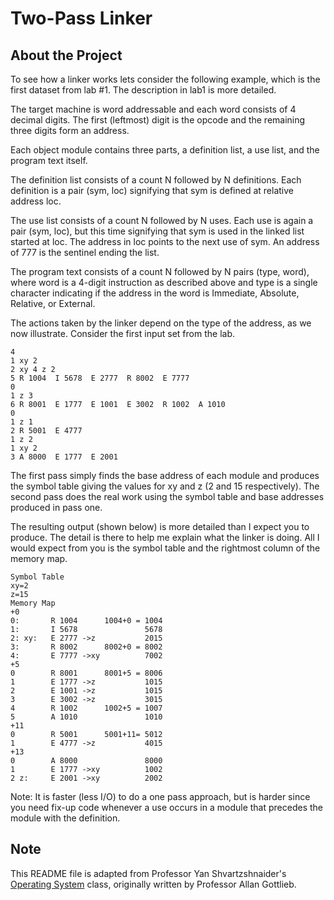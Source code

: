 # Two-Pass Linker

## About the Project

To see how a linker works lets consider the following example, which is the first dataset from lab #1. The description in lab1 is more detailed.

The target machine is word addressable and each word consists of 4 decimal digits. The first (leftmost) digit is the opcode and the remaining three digits form an address.

Each object module contains three parts, a definition list, a use list, and the program text itself.

The definition list consists of a count N followed by N definitions. Each definition is a pair (sym, loc) signifying that sym is defined at relative address loc.

The use list consists of a count N followed by N uses. Each use is again a pair (sym, loc), but this time signifying that sym is used in the linked list started at loc. The address in loc points to the next use of sym. An address of 777 is the sentinel ending the list. 

The program text consists of a count N followed by N pairs (type, word), where word is a 4-digit instruction as described above and type is a single character indicating if the address in the word is Immediate, Absolute, Relative, or External.

The actions taken by the linker depend on the type of the address, as we now illustrate. Consider the first input set from the lab.
```
4
1 xy 2
2 xy 4 z 2
5 R 1004  I 5678  E 2777  R 8002  E 7777
0
1 z 3
6 R 8001  E 1777  E 1001  E 3002  R 1002  A 1010
0
1 z 1
2 R 5001  E 4777
1 z 2
1 xy 2
3 A 8000  E 1777  E 2001
```
                     
The first pass simply finds the base address of each module and produces the symbol table giving the values for xy and z (2 and 15 respectively). The second pass does the real work using the symbol table and base addresses produced in pass one.

The resulting output (shown below) is more detailed than I expect you to produce. The detail is there to help me explain what the linker is doing. All I would expect from you is the symbol table and the rightmost column of the memory map.

```
Symbol Table
xy=2
z=15
Memory Map
+0
0:       R 1004      1004+0 = 1004
1:       I 5678               5678
2: xy:   E 2777 ->z           2015
3:       R 8002      8002+0 = 8002
4:       E 7777 ->xy          7002
+5
0        R 8001      8001+5 = 8006
1        E 1777 ->z           1015
2        E 1001 ->z           1015
3        E 3002 ->z           3015
4        R 1002      1002+5 = 1007
5        A 1010               1010
+11
0        R 5001      5001+11= 5012
1        E 4777 ->z           4015
+13
0        A 8000               8000
1        E 1777 ->xy          1002
2 z:     E 2001 ->xy          2002
```
                     
Note: It is faster (less I/O) to do a one pass approach, but is harder since you need fix-up code whenever a use occurs in a module that precedes the module with the definition.

## Note
This README file is adapted from Professor Yan Shvartzshnaider's [Operating System](https://cs.nyu.edu/courses/spring19/CSCI-UA.0202-002/) class, originally written by Professor Allan Gottlieb. 